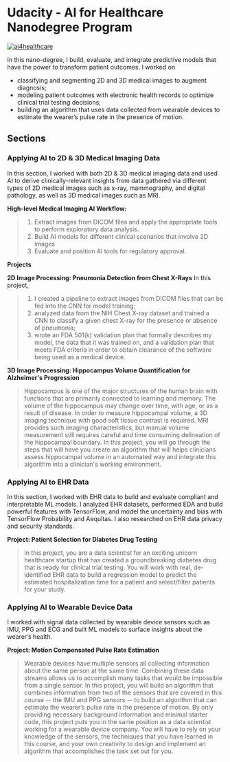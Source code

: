 # Udacity - AI for Healthcare Nanodegree Program

<a href="https://confirm.udacity.com/XZUYPEH9">![ai4healthcare](Sources/certificate.pngcertificate.png)</a>

In this nano-degree, I build, evaluate, and integrate predictive models that have the power to transform patient outcomes. I worked on

- classifying and segmenting 2D and 3D medical images to augment diagnosis;
- modeling patient outcomes with electronic health records to optimize clinical trial testing decisions;
- building an algorithm that uses data collected from wearable devices to estimate the wearer’s pulse rate in the presence of motion.

## Sections

### Applying AI to 2D & 3D Medical Imaging Data

In this section, I worked with both 2D & 3D medical imaging data and used AI to derive clinically-relevant insights from data gathered via different types of 2D medical images such as x-ray, mammography, and digital pathology, as well as 3D medical images such as MRI.

**High-level Medical Imaging AI Workflow:**

> 1. Extract images from DICOM files and apply the appropriate tools to perform exploratory data analysis.
> 2. Build AI models for different clinical scenarios that involve 2D images
> 3. Evaluate and position AI tools for regulatory approval.

**Projects**

**2D Image Processing: Pneumonia Detection from Chest X-Rays**
In this project,

> 1. I created a pipeline to extract images from DICOM files that can be fed into the CNN for model training;
> 2. analyzed data from the NIH Chest X-ray dataset and trained a CNN to classify a given chest X-ray for the presence or absence of pneumonia;
> 3. wrote an FDA 501(k) validation plan that formally describes my model, the data that it was trained on, and a validation plan that meets FDA criteria in order to obtain clearance of the software being used as a medical device.

**3D Image Processing: Hippocampus Volume Quantification for Alzheimer's Progression**

> Hippocampus is one of the major structures of the human brain with functions that are primarily connected to learning and memory. The volume of the hippocampus may change over time, with age, or as a result of disease. In order to measure hippocampal volume, a 3D imaging technique with good soft tissue contrast is required. MRI provides such imaging characteristics, but manual volume measurement still requires careful and time consuming delineation of the hippocampal boundary. In this project, you will go through the steps that will have you create an algorithm that will helps clinicians assess hippocampal volume in an automated way and integrate this algorithm into a clinician's working environment.

### Applying AI to EHR Data

In this section, I worked with EHR data to build and evaluate compliant and interpretable ML models. I analyzed EHR datasets, performed EDA and build powerful features with TensorFlow, and model the uncertainty and bias with TensorFlow Probability and Aequitas. I also researched on EHR data privacy and security standards.

**Project: Patient Selection for Diabetes Drug Testing**

> In this project, you are a data scientist for an exciting unicorn healthcare startup that has created a groundbreaking diabetes drug that is ready for clinical trial testing. You will work with real, de-identified EHR data to build a regression model to predict the estimated hospitalization time for a patient and select/filter patients for your study.

### Applying AI to Wearable Device Data

I worked with signal data collected by wearable device sensors such as IMU, PPG and ECG and built ML models to surface insights about the wearer’s health.

**Project: Motion Compensated Pulse Rate Estimation**

> Wearable devices have multiple sensors all collecting information about the same person at the same time. Combining these data streams allows us to accomplish many tasks that would be impossible from a single sensor. In this project, you will build an algorithm that combines information from two of the sensors that are covered in this course -- the IMU and PPG sensors -- to build an algorithm that can estimate the wearer’s pulse rate in the presence of motion. By only providing necessary background information and minimal starter code, this project puts you in the same position as a data scientist working for a wearable device company. You will have to rely on your knowledge of the sensors, the techniques that you have learned in this course, and your own creativity to design and implement an algorithm that accomplishes the task set out for you.

